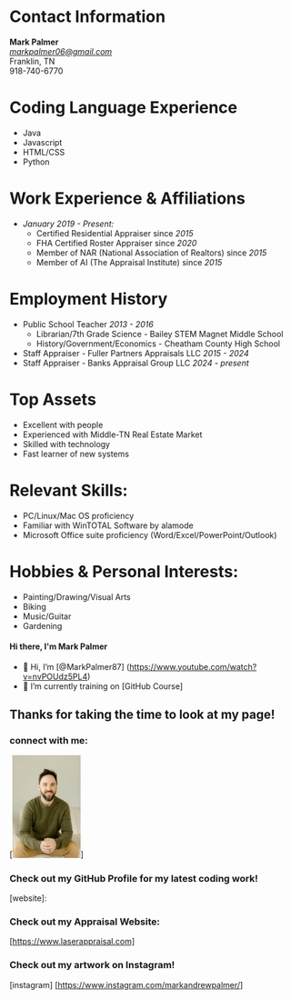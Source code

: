 # Contact Information
**Mark Palmer** <br/>
*markpalmer06@gmail.com*<br/>
Franklin, TN <br>
918-740-6770
# Coding Language Experience
- Java <!-- when you use [ ] you are making a link -->
- Javascript
- HTML/CSS
- Python

# Work Experience & Affiliations
* *January 2019 - Present:*
   * Certified Residential Appraiser since *2015*
   * FHA Certified Roster Appraiser since *2020*
   * Member of NAR (National Association of Realtors) since *2015*
   * Member of AI (The Appraisal Institute) since *2015*
# Employment History
- Public School Teacher *2013 - 2016*
   - Librarian/7th Grade Science - Bailey STEM Magnet Middle School
   - History/Government/Economics - Cheatham County High School 
 - Staff Appraiser - Fuller Partners Appraisals LLC *2015 - 2024*
 - Staff Appraiser - Banks Appraisal Group LLC *2024 - present*

# Top Assets
- Excellent with people
- Experienced with Middle-TN Real Estate Market
- Skilled with technology
- Fast learner of new systems

# Relevant Skills:
- PC/Linux/Mac OS proficiency
- Familiar with WinTOTAL Software by alamode
- Microsoft Office suite proficiency (Word/Excel/PowerPoint/Outlook)

# Hobbies & Personal Interests:
- Painting/Drawing/Visual Arts
- Biking
- Music/Guitar
- Gardening

<!-- # Table
Color | RGB | Comment
------|-----|--------
red | 0xff0000 | don't like it
blue | 0x00ff00 | kinda like it
green | 0x0000ff | my color -->

#### Hi there, I'm Mark Palmer 
- 👋 Hi, I’m [@MarkPalmer87] (https://www.youtube.com/watch?v=nvPOUdz5PL4)
- 🌱 I’m currently training on [GitHub Course]

## Thanks for taking the time to look at my page!
### connect with me:
[<img alt="Mark_Palmer" width="120px" src="https://github.com/MarkPalmer87/Images/blob/main/contact_page_image.jpg?raw=true" />]

<!---
karlllarson/karlllarson is a ✨ special ✨ repository because its `README.md` (this file) appears on your GitHub profile.
You can click the Preview link to take a look at your changes.
--->
### Check out my GitHub Profile for my latest coding work!
[website]:  <br> <!-- here is where the website term is defined   also triple ticks ``` allow you to make a copyable text segment ```-->

### Check out my Appraisal Website:
[https://www.laserappraisal.com] <br>
### Check out my artwork on Instagram!
[instagram] [https://www.instagram.com/markandrewpalmer/] 
